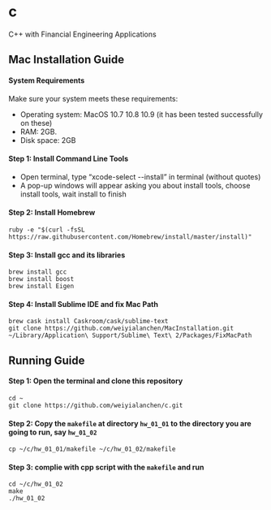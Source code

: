 # c
C++ with Financial Engineering Applications

## Mac Installation Guide

#### System Requirements
Make sure your system meets these requirements:
  - Operating system: MacOS 10.7 10.8 10.9 (it has been tested successfully on these)
  - RAM: 2GB.
  - Disk space: 2GB

#### Step 1: Install Command Line Tools
  - Open terminal, type “xcode-select --install” in terminal (without quotes)
  - A pop-up windows will appear asking you about install tools, choose install tools, wait install to finish
  
#### Step 2: Install Homebrew

  ```
  ruby -e "$(curl -fsSL https://raw.githubusercontent.com/Homebrew/install/master/install)"
  ```

#### Step 3: Install gcc and its libraries

  ```
  brew install gcc
  brew install boost
  brew install Eigen
  ```
  
#### Step 4: Install Sublime IDE and fix Mac Path

  ```
  brew cask install Caskroom/cask/sublime-text
  git clone https://github.com/weiyialanchen/MacInstallation.git ~/Library/Application\ Support/Sublime\ Text\ 2/Packages/FixMacPath
  ```

## Running Guide

#### Step 1: Open the terminal and clone this repository

  ```
  cd ~
  git clone https://github.com/weiyialanchen/c.git
  ```

#### Step 2: Copy the `makefile` at directory `hw_01_01` to the directory you are going to run, say `hw_01_02`

  ```
  cp ~/c/hw_01_01/makefile ~/c/hw_01_02/makefile
  ```
  
#### Step 3: complie with cpp script with the `makefile` and run

  ```
  cd ~/c/hw_01_02
  make
  ./hw_01_02
  ```
